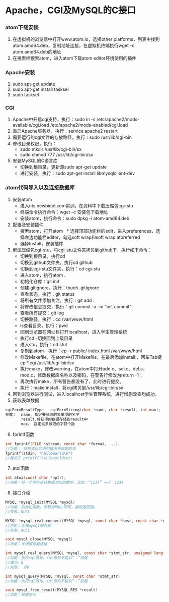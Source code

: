 # Apache，CGI及MySQL的C接口
### atom下载安装
1. 在虚拟机的浏览器中打开www.atom.io，选择other platforms，列表中找到atom.amd64.deb，复制地址连接，在虚拟机终端执行wget -c atom.amd64.deb的地址
2. 在搜索栏搜索atom，进入atom下载atom editor环境使用的插件
### Apache安装
1. sudo apt-get update
2. sudo apt-get install tasksel
3. sudo tasksel
### CGI
1. Apache中开启cgi支持，执行：sudo ln -s /etc/apache2/mods-available/cgi.load /etc/apache2/mods-enabled/cgi.load
2. 重启Apache服务器，执行：service apache2 restart
3. 需要运行的cgi文件的存放路径，执行：sudo /usr/lib/cgi-bin
4. 修改目录权限，执行：
   * sudo mkdir /usr/lib/cgi-bin/sx
   * sudo chmod 777 /usr/lib/cgi-bin/sx
5. 安装MySQL的C语言库
   * 切换到根目录，更新源sudo apt-get update
   * 进行安装，执行：sudo apt-get install libmysqlclient-dev
### atom代码导入以及连接数据库
1. 安装atom
   * 进入nts.newbieol.com实训，在资料中下载压缩包cgi-stu
   * 终端命令执行命令：wget –c 安装包下载地址
   * 安装atom，执行命令：sudo dpkg -i atom-amd64.deb
2. 配置及安装插件
   * 搜索atom，打开atom
   * 选择顶部功能栏的edit，进入preferences，选择左边功能栏editor，勾选soft wrap和soft wrap atpreferred 
   * 选择Install，安装插件
3. 解压压缩包cgi-stu，将cgi-stu文件夹拷贝到github下，执行如下命令：
   * 切换到根目录，执行cd
   * 切换到github文件夹，执行cd github
   * 切换到cgi-stu文件夹，执行：cd cgi-stu
   * 进入atom，执行atom .
   * 初始化仓库：git init
   * 创建.gitignore，执行：touch .gitignore
   * 查看状态，执行：git status
   * 将所有文件添加关注，执行：git add .
   * 将修改信息提交，执行：git commit -a -m "init commit"
   * 查看所有提交：git log
   * 切换路径，执行：cd /var/www/html
   * ls查看目录，执行：pwd
   * 回到浏览器在网址栏打开localhost，进入学生管理系统
   * 执行cd -切换回到上级目录
   * 进入stu，执行：cd stu/
   * 复制到atom，执行：cp -r public/ index.html /var/www/html
   * 修改Makefile，在atom中打开Makefile，在最后添加install:，回车Tab键cp *.cgi /usr/lib/cgi-bin/sx
   * 执行make，修改warning，在atom中打开add.c、sel.c、del.c、mod.c，修改数据库名称以及密码，在警告行修改为return -1；
   * 再次执行make，所有警告都没有了，此时进行提交。
   * 执行：make install，将cgi拷贝到/usr/lib/cgi-bin/sx
4. 回到浏览器进行测试，进入localhost学生管理系统，进行增删改查均成功。
5. 获取表单数据   
```c
cgiFormResultType   cgiFormString(char *name, char *result, int max);
参数：  name, 指定要获取的表单项的名字
       result,将获得的数据存储到result中
       max， 指定最多读取的字符个数
```
6. fprintf函数
``` c
int fprintf(FILE *stream, const char *format, ...);
//功能： 将格式化的语句输出到指定的流
fprintf(stdin, "helloworld\n")  
//等价于 printf("helloworld\n);
```
7. atoi函数
```c
int atoi(const char *nptr);
//功能：将一个字符串转换成对应的数字，比如：“1234” ==》 1234
```
8. 接口介绍
```c
MYSQL *mysql_init(MYSQL *mysql)
//功能：初始化函数，参数为NULL即可，接收返回值。
//失败，NULL
```

```c
MYSQL *mysql_real_connect(MYSQL *mysql, const char *host, const char *user, const char *passwd, const char *db, unsigned int port, const char *unix_socket, unsigned long client_flag)
//功能：连接mysql服务器
//失败，NULL
```

```c
void mysql_close(MYSQL *mysql)
//功能：关闭服务器连接
```

```c
int mysql_real_query(MYSQL *mysql, const char *stmt_str, unsigned long length)
//功能：执行sql语句，sql语句不能以“；”结尾
//成功，0
//失败， 非0
```

```c
int mysql_query(MYSQL *mysql, const char *stmt_str)
//功能：执行sql语句，sql语句不能以“；”结尾
```

```c
void mysql_free_result(MYSQL_RES *result)
//功能：释放空间
```
